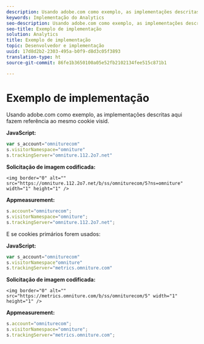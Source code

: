 ```yaml
---
description: Usando adobe.com como exemplo, as implementações descritas aqui fazem referência ao mesmo cookie visid.
keywords: Implementação do Analytics
seo-description: Usando adobe.com como exemplo, as implementações descritas aqui fazem referência ao mesmo cookie visid.
seo-title: Exemplo de implementação
solution: Analytics
title: Exemplo de implementação
topic: Desenvolvedor e implementação
uuid: 17d8d2b2-2303-495a-b0f9-d8d3c05f3893
translation-type: ht
source-git-commit: 86fe1b3650100a05e52fb2102134fee515c871b1

---
```



# Exemplo de implementação

Usando adobe.com como exemplo, as implementações descritas aqui fazem referência ao mesmo cookie visid.

**JavaScript:**

```js
var s_account="omniturecom" 
s.visitorNamespace="omniture" 
s.trackingServer="omniture.112.2o7.net"
```

**Solicitação de imagem codificada:**

```
<img border="0" alt="" src="https://omniture.112.2o7.net/b/ss/omniturecom/5?ns=omniture" width="1" height="1" /> 
```

**Appmeasurement:**

```js
s.account="omniturecom"; 
s.visitorNamespace="omniture"; 
s.trackingServer="omniture.112.2o7.net";
```

E se cookies primários forem usados:

**JavaScript:**

```js
var s_account="omniturecom" 
s.visitorNamespace"omniture" 
s.trackingServer="metrics.omniture.com"
```

**Solicitação de imagem codificada:**

```
<img border="0" alt="" src="https://metrics.omniture.com/b/ss/omniturecom/5" width="1" height="1" />
```

**Appmeasurement:**

```js
s.account="omniturecom"; 
s.visitorNamespace="omniture"; 
s.trackingServer="metrics.omniture.com";
```

